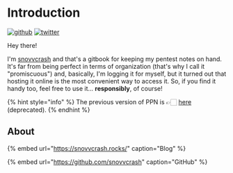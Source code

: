 # Introduction

[![github](https://img.shields.io/github/stars/snovvcrash/PPN?label=Star%20on%20GitHub&style=social)](https://github.com/snovvcrash/PPN)
[![twitter](https://img.shields.io/twitter/follow/snovvcrash?label=Follow%20on%20Twitter&style=social)](https://twitter.com/snovvcrash)

Hey there!

I'm [snovvcrash](https://snovvcrash.rocks/about) and that's a gitbook for keeping my pentest notes on hand. It's far from being perfect in terms of organization (that's why I call it "promiscuous") and, basically, I'm logging it for myself, but it turned out that hosting it online is the most convenient way to access it. So, if you find it handy too, feel free to use it... **responsibly**, of course!

{% hint style="info" %}
The previous version of PPN is 👉🏻 [here](https://snovvcrash.rocks/PPN/) (deprecated).
{% endhint %}

## About

{% embed url="https://snovvcrash.rocks/" caption="Blog" %}

{% embed url="https://github.com/snovvcrash" caption="GitHub" %}
